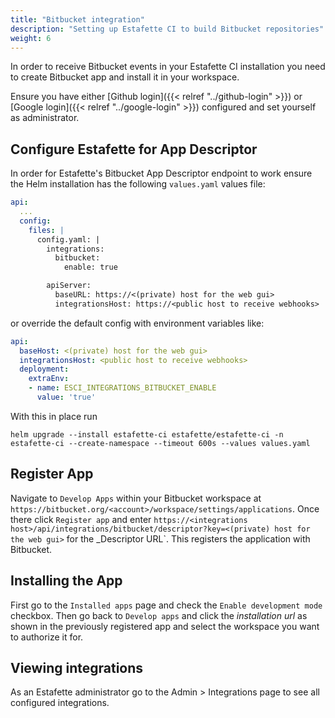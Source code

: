```yaml
---
title: "Bitbucket integration"
description: "Setting up Estafette CI to build Bitbucket repositories"
weight: 6
---
```


In order to receive Bitbucket events in your Estafette CI installation you need to create Bitbucket app and install it in your workspace.

Ensure you have either [Github login]({{< relref "../github-login" >}}) or [Google login]({{< relref "../google-login" >}}) configured and set yourself as administrator.

## Configure Estafette for App Descriptor

In order for Estafette's Bitbucket App Descriptor endpoint to work ensure the Helm installation has the following `values.yaml` values file:

```yaml
api:
  ...
  config:
    files: |
      config.yaml: |
        integrations:
          bitbucket:
            enable: true

        apiServer:
          baseURL: https://<(private) host for the web gui>
          integrationsHost: https://<public host to receive webhooks>
```

or override the default config with environment variables like:

```yaml
api:
  baseHost: <(private) host for the web gui>
  integrationsHost: <public host to receive webhooks>
  deployment:
    extraEnv:
    - name: ESCI_INTEGRATIONS_BITBUCKET_ENABLE
      value: 'true'
```

With this in place run

```
helm upgrade --install estafette-ci estafette/estafette-ci -n estafette-ci --create-namespace --timeout 600s --values values.yaml
```

## Register App

Navigate to `Develop Apps` within your Bitbucket workspace at `https://bitbucket.org/<account>/workspace/settings/applications`. Once there click `Register app` and enter `https://<integrations host>/api/integrations/bitbucket/descriptor?key=<(private) host for the web gui>` for the _Descriptor URL`. This registers the application with Bitbucket.

## Installing the App

First go to the `Installed apps` page and check the `Enable development mode` checkbox. Then go back to `Develop apps` and click the _installation url_ as shown in the previously registered app and select the workspace you want to authorize it for.

## Viewing integrations

As an Estafette administrator go to the Admin > Integrations page to see all configured integrations.